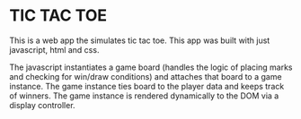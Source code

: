 # TIC TAC TOE

This is a web app the simulates tic tac toe. This app was built with just javascript, html and css.

The javascript instantiates a game board (handles the logic of placing marks and checking for win/draw conditions) and attaches that board to a game instance. The game instance ties board to the player data and keeps track of winners. The game instance is rendered dynamically to the DOM via a display controller.